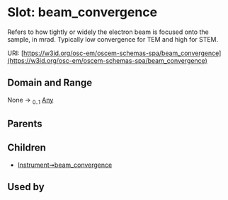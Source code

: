 
# Slot: beam_convergence

Refers to how tightly or widely the electron beam is focused onto the sample, in mrad. Typically low convergence for TEM and high for STEM.

URI: [https://w3id.org/osc-em/oscem-schemas-spa/beam_convergence](https://w3id.org/osc-em/oscem-schemas-spa/beam_convergence)


## Domain and Range

None &#8594;  <sub>0..1</sub> [Any](Any.md)

## Parents


## Children

 *  [Instrument➞beam_convergence](Instrument_beam_convergence.md)

## Used by

